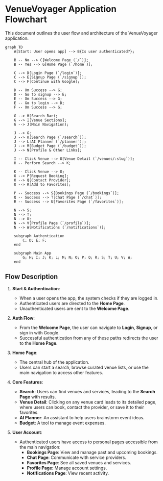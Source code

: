 # VenueVoyager Application Flowchart

This document outlines the user flow and architecture of the VenueVoyager application.

```mermaid
graph TD
    A[Start: User opens app] --> B{Is user authenticated?};

    B -- No --> C[Welcome Page (`/`)];
    B -- Yes --> G[Home Page (`/home`)];

    C --> D[Login Page (`/login`)];
    C --> E[Signup Page (`/signup`)];
    C --> F[Continue with Google];

    D -- On Success --> G;
    D -- Go to signup --> E;
    E -- On Success --> G;
    E -- Go to login --> D;
    F -- On Success --> G;

    G --> H(Search Bar);
    G --> I[Venue Sections];
    G --> J(Main Navigation);

    J --> G;
    J --> K[Search Page (`/search`)];
    J --> L[AI Planner (`/planner`)];
    J --> M[Budget Page (`/budget`)];
    J --> N[Profile & Other Links];

    I -- Click Venue --> O[Venue Detail (`/venues/:slug`)];
    H -- Perform Search --> K;

    K -- Click Venue --> O;
    O --> P[Request Booking];
    O --> Q[Contact Provider];
    O --> R[Add to Favorites];

    P -- Success --> S[Bookings Page (`/bookings`)];
    Q -- Success --> T[Chat Page (`/chat`)];
    R -- Success --> U[Favorites Page (`/favorites`)];

    N --> S;
    N --> T;
    N --> U;
    N --> V[Profile Page (`/profile`)];
    N --> W[Notifications (`/notifications`)];

    subgraph Authentication
        C; D; E; F;
    end

    subgraph Main App
        G; H; I; J; K; L; M; N; O; P; Q; R; S; T; U; V; W;
    end
```

## Flow Description

1.  **Start & Authentication**:
    *   When a user opens the app, the system checks if they are logged in.
    *   Authenticated users are directed to the **Home Page**.
    *   Unauthenticated users are sent to the **Welcome Page**.

2.  **Auth Flow**:
    *   From the **Welcome Page**, the user can navigate to **Login**, **Signup**, or sign in with Google.
    *   Successful authentication from any of these paths redirects the user to the **Home Page**.

3.  **Home Page**:
    *   The central hub of the application.
    *   Users can start a search, browse curated venue lists, or use the main navigation to access other features.

4.  **Core Features**:
    *   **Search**: Users can find venues and services, leading to the **Search Page** with results.
    *   **Venue Detail**: Clicking on any venue card leads to its detailed page, where users can book, contact the provider, or save it to their favorites.
    *   **AI Planner**: An assistant to help users brainstorm event ideas.
    *   **Budget**: A tool to manage event expenses.

5.  **User Account**:
    *   Authenticated users have access to personal pages accessible from the main navigation:
        *   **Bookings Page**: View and manage past and upcoming bookings.
        *   **Chat Page**: Communicate with service providers.
        *   **Favorites Page**: See all saved venues and services.
        *   **Profile Page**: Manage account settings.
        *   **Notifications Page**: View recent activity.
